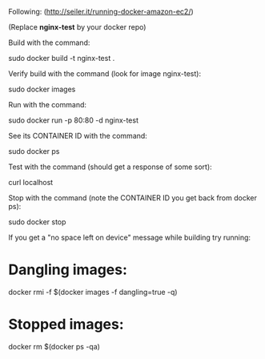 Following: (http://seiler.it/running-docker-amazon-ec2/)

(Replace **nginx-test** by your docker repo)

Build with the command:

sudo docker build -t nginx-test .


Verify build with the command (look for image nginx-test):

sudo docker images


Run with the command:

sudo docker run -p 80:80 -d nginx-test


See its CONTAINER ID with the command:

sudo docker ps 


Test with the command (should get a response of some sort):

curl localhost


Stop with the command (note the CONTAINER ID you get back from docker ps):

sudo docker stop <CONTAINER ID>


If you get a "no space left on device" message while building try running:

# Dangling images:
docker rmi -f $(docker images -f dangling=true -q)  
# Stopped images:
docker rm $(docker ps -qa)